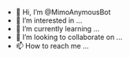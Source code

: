 - 👋 Hi, I’m @MimoAnymousBot
- 👀 I’m interested in ...
- 🌱 I’m currently learning ...
- 💞️ I’m looking to collaborate on ...
- 📫 How to reach me ...

<!---
MimoAnymousBot/MimoAnymousBot is a ✨ special ✨ repository because its `README.md` (this file) appears on your GitHub profile.
You can click the Preview link to take a look at your changes.
--->

